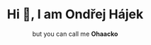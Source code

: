 <div align="center">
	<h1>Hi 👋, I am Ondřej Hájek</h1>
	<p>but you can call me <b>Ohaacko</b></p>
</div>

<!--
**OndrejHj04/OndrejHj04** is a ✨ _special_ ✨ repository because its `README.md` (this file) appears on your GitHub profile.

Here are some ideas to get you started:

- 🔭 I’m currently working on ...
- 🌱 I’m currently learning ...
- 👯 I’m looking to collaborate on ...
- 🤔 I’m looking for help with ...
- 💬 Ask me about ...
- 📫 How to reach me: ...
- 😄 Pronouns: ...
- ⚡ Fun fact: ...
-->
